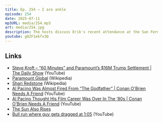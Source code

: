 ```yaml
---
title: Ep. 254 – I are ankle
episode: 254
date: 2025-07-11
mp3URL: media/254.mp3
art: media/254.jpg
description: The hosts discuss Erik's recent attendance at the San Fermín Festival in Spain with his family, elaborating on the intense crowd atmosphere and unique local customs. Dennis provides an update on his recovery from ankle surgery, detailing his interactions with healthcare providers and experiences at physical therapy. They shift to political discussions, covering Trump's comments on Putin, the Supreme Court's recent decisions, and the healthcare system's inefficiencies. There are humorous musings on potential t-shirt designs and Dennis' storytelling about past experiences, capped off by a light-hearted conversation about future musical collaborations and the pitfalls of modern email communication.
youtube: gOZF1ekfx3Q
---
```


## Links

- [Steve Kroft – “60 Minutes” and Paramount’s $16M Trump Settlement | The Daily Show](https://www.youtube.com/watch?v=7zdtFFOpW7s) (YouTube)
- [Paramount Global](https://en.wikipedia.org/wiki/Paramount_Global) (Wikipedia)
- [Shari Redstone](https://en.wikipedia.org/wiki/Shari_Redstone) (Wikipedia)
- [Al Pacino Was Almost Fired From “The Godfather” | Conan O'Brien Needs A Friend](https://www.youtube.com/watch?v=3Khh5qKQ_Zk) (YouTube)
- [Al Pacino Thought His Film Career Was Over In The ‘80s | Conan O'Brien Needs A Friend](https://www.youtube.com/watch?v=8pNsV4-ob4U) (YouTube)
- [The Sun Also Rises](https://en.wikipedia.org/wiki/The_Sun_Also_Rises)
- [Bull run where guy gets dragged at 1:05](https://www.youtube.com/watch?v=T1ChIkDG1XQ) (YouTube)
